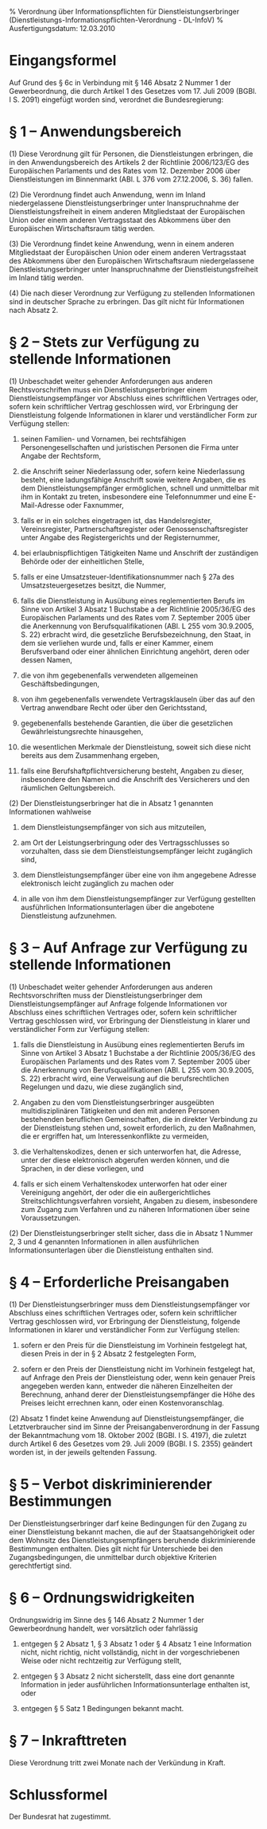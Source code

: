 % Verordnung über Informationspflichten für Dienstleistungserbringer    (Dienstleistungs-Informationspflichten-Verordnung - DL-InfoV)
% Ausfertigungsdatum: 12.03.2010
 
# Eingangsformel

Auf Grund des § 6c in Verbindung mit § 146 Absatz 2 Nummer 1 der Gewerbeordnung, die durch Artikel 1 des Gesetzes vom 17. Juli 2009 (BGBl. I S. 2091) eingefügt worden sind, verordnet die Bundesregierung:

# § 1 – Anwendungsbereich

(1) Diese Verordnung gilt für Personen, die Dienstleistungen erbringen, die in den Anwendungsbereich des Artikels 2 der Richtlinie 2006/123/EG des Europäischen Parlaments und des Rates vom 12. Dezember 2006 über Dienstleistungen im Binnenmarkt (ABl. L 376 vom 27.12.2006, S. 36) fallen.

(2) Die Verordnung findet auch Anwendung, wenn im Inland niedergelassene Dienstleistungserbringer unter Inanspruchnahme der Dienstleistungsfreiheit in einem anderen Mitgliedstaat der Europäischen Union oder einem anderen Vertragsstaat des Abkommens über den Europäischen Wirtschaftsraum tätig werden.

(3) Die Verordnung findet keine Anwendung, wenn in einem anderen Mitgliedstaat der Europäischen Union oder einem anderen Vertragsstaat des Abkommens über den Europäischen Wirtschaftsraum niedergelassene Dienstleistungserbringer unter Inanspruchnahme der Dienstleistungsfreiheit im Inland tätig werden.

(4) Die nach dieser Verordnung zur Verfügung zu stellenden Informationen sind in deutscher Sprache zu erbringen. Das gilt nicht für Informationen nach Absatz 2.

# § 2 – Stets zur Verfügung zu stellende Informationen

(1) Unbeschadet weiter gehender Anforderungen aus anderen Rechtsvorschriften muss ein Dienstleistungserbringer einem Dienstleistungsempfänger vor Abschluss eines schriftlichen Vertrages oder, sofern kein schriftlicher Vertrag geschlossen wird, vor Erbringung der Dienstleistung folgende Informationen in klarer und verständlicher Form zur Verfügung stellen:

1. seinen Familien- und Vornamen, bei rechtsfähigen Personengesellschaften und juristischen Personen die Firma unter Angabe der Rechtsform,

2. die Anschrift seiner Niederlassung oder, sofern keine Niederlassung besteht, eine ladungsfähige Anschrift sowie weitere Angaben, die es dem Dienstleistungsempfänger ermöglichen, schnell und unmittelbar mit ihm in Kontakt zu treten, insbesondere eine Telefonnummer und eine E-Mail-Adresse oder Faxnummer,

3. falls er in ein solches eingetragen ist, das Handelsregister, Vereinsregister, Partnerschaftsregister oder Genossenschaftsregister unter Angabe des Registergerichts und der Registernummer,

4. bei erlaubnispflichtigen Tätigkeiten Name und Anschrift der zuständigen Behörde oder der einheitlichen Stelle,

5. falls er eine Umsatzsteuer-Identifikationsnummer nach § 27a des Umsatzsteuergesetzes besitzt, die Nummer,

6. falls die Dienstleistung in Ausübung eines reglementierten Berufs im Sinne von Artikel 3 Absatz 1 Buchstabe a der Richtlinie 2005/36/EG des Europäischen Parlaments und des Rates vom 7. September 2005 über die Anerkennung von Berufsqualifikationen (ABl. L 255 vom 30.9.2005, S. 22) erbracht wird, die gesetzliche Berufsbezeichnung, den Staat, in dem sie verliehen wurde und, falls er einer Kammer, einem Berufsverband oder einer ähnlichen Einrichtung angehört, deren oder dessen Namen,

7. die von ihm gegebenenfalls verwendeten allgemeinen Geschäftsbedingungen,

8. von ihm gegebenenfalls verwendete Vertragsklauseln über das auf den Vertrag anwendbare Recht oder über den Gerichtsstand,

9. gegebenenfalls bestehende Garantien, die über die gesetzlichen Gewährleistungsrechte hinausgehen,

10. die wesentlichen Merkmale der Dienstleistung, soweit sich diese nicht bereits aus dem Zusammenhang ergeben,

11. falls eine Berufshaftpflichtversicherung besteht, Angaben zu dieser, insbesondere den Namen und die Anschrift des Versicherers und den räumlichen Geltungsbereich.

(2) Der Dienstleistungserbringer hat die in Absatz 1 genannten Informationen wahlweise

1. dem Dienstleistungsempfänger von sich aus mitzuteilen,

2. am Ort der Leistungserbringung oder des Vertragsschlusses so vorzuhalten, dass sie dem Dienstleistungsempfänger leicht zugänglich sind,

3. dem Dienstleistungsempfänger über eine von ihm angegebene Adresse elektronisch leicht zugänglich zu machen oder

4. in alle von ihm dem Dienstleistungsempfänger zur Verfügung gestellten ausführlichen Informationsunterlagen über die angebotene Dienstleistung aufzunehmen.

# § 3 – Auf Anfrage zur Verfügung zu stellende Informationen

(1) Unbeschadet weiter gehender Anforderungen aus anderen Rechtsvorschriften muss der Dienstleistungserbringer dem Dienstleistungsempfänger auf Anfrage folgende Informationen vor Abschluss eines schriftlichen Vertrages oder, sofern kein schriftlicher Vertrag geschlossen wird, vor Erbringung der Dienstleistung in klarer und verständlicher Form zur Verfügung stellen:

1. falls die Dienstleistung in Ausübung eines reglementierten Berufs im Sinne von Artikel 3 Absatz 1 Buchstabe a der Richtlinie 2005/36/EG des Europäischen Parlaments und des Rates vom 7. September 2005 über die Anerkennung von Berufsqualifikationen (ABl. L 255 vom 30.9.2005, S. 22) erbracht wird, eine Verweisung auf die berufsrechtlichen Regelungen und dazu, wie diese zugänglich sind,

2. Angaben zu den vom Dienstleistungserbringer ausgeübten multidisziplinären Tätigkeiten und den mit anderen Personen bestehenden beruflichen Gemeinschaften, die in direkter Verbindung zu der Dienstleistung stehen und, soweit erforderlich, zu den Maßnahmen, die er ergriffen hat, um Interessenkonflikte zu vermeiden,

3. die Verhaltenskodizes, denen er sich unterworfen hat, die Adresse, unter der diese elektronisch abgerufen werden können, und die Sprachen, in der diese vorliegen, und

4. falls er sich einem Verhaltenskodex unterworfen hat oder einer Vereinigung angehört, der oder die ein außergerichtliches Streitschlichtungsverfahren vorsieht, Angaben zu diesem, insbesondere zum Zugang zum Verfahren und zu näheren Informationen über seine Voraussetzungen.

(2) Der Dienstleistungserbringer stellt sicher, dass die in Absatz 1 Nummer 2, 3 und 4 genannten Informationen in allen ausführlichen Informationsunterlagen über die Dienstleistung enthalten sind.

# § 4 – Erforderliche Preisangaben

(1) Der Dienstleistungserbringer muss dem Dienstleistungsempfänger vor Abschluss eines schriftlichen Vertrages oder, sofern kein schriftlicher Vertrag geschlossen wird, vor Erbringung der Dienstleistung, folgende Informationen in klarer und verständlicher Form zur Verfügung stellen:

1. sofern er den Preis für die Dienstleistung im Vorhinein festgelegt hat, diesen Preis in der in § 2 Absatz 2 festgelegten Form,

2. sofern er den Preis der Dienstleistung nicht im Vorhinein festgelegt hat, auf Anfrage den Preis der Dienstleistung oder, wenn kein genauer Preis angegeben werden kann, entweder die näheren Einzelheiten der Berechnung, anhand derer der Dienstleistungsempfänger die Höhe des Preises leicht errechnen kann, oder einen Kostenvoranschlag.

(2) Absatz 1 findet keine Anwendung auf Dienstleistungsempfänger, die Letztverbraucher sind im Sinne der Preisangabenverordnung in der Fassung der Bekanntmachung vom 18. Oktober 2002 (BGBl. I S. 4197), die zuletzt durch Artikel 6 des Gesetzes vom 29. Juli 2009 (BGBl. I S. 2355) geändert worden ist, in der jeweils geltenden Fassung.

# § 5 – Verbot diskriminierender Bestimmungen

Der Dienstleistungserbringer darf keine Bedingungen für den Zugang zu einer Dienstleistung bekannt machen, die auf der Staatsangehörigkeit oder dem Wohnsitz des Dienstleistungsempfängers beruhende diskriminierende Bestimmungen enthalten. Dies gilt nicht für Unterschiede bei den Zugangsbedingungen, die unmittelbar durch objektive Kriterien gerechtfertigt sind.

# § 6 – Ordnungswidrigkeiten

Ordnungswidrig im Sinne des § 146 Absatz 2 Nummer 1 der Gewerbeordnung handelt, wer vorsätzlich oder fahrlässig

1. entgegen § 2 Absatz 1, § 3 Absatz 1 oder § 4 Absatz 1 eine Information nicht, nicht richtig, nicht vollständig, nicht in der vorgeschriebenen Weise oder nicht rechtzeitig zur Verfügung stellt,

2. entgegen § 3 Absatz 2 nicht sicherstellt, dass eine dort genannte Information in jeder ausführlichen Informationsunterlage enthalten ist, oder

3. entgegen § 5 Satz 1 Bedingungen bekannt macht.

# § 7 – Inkrafttreten

Diese Verordnung tritt zwei Monate nach der Verkündung in Kraft.

# Schlussformel

Der Bundesrat hat zugestimmt.
